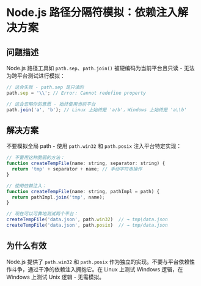 # Node.js 路径分隔符模拟：依赖注入解决方案

## 问题描述

Node.js 路径工具如 `path.sep`、`path.join()` 被硬编码为当前平台且只读 - 无法为跨平台测试进行模拟：

```javascript
// 这会失败 - path.sep 是只读的
path.sep = '\\'; // Error: Cannot redefine property

// 这会忽略你的意愿 - 始终使用当前平台
path.join('a', 'b'); // Linux 上始终是 'a/b'，Windows 上始终是 'a\\b'
```

## 解决方案

不要模拟全局 path - 使用 `path.win32` 和 `path.posix` 注入平台特定实现：

```javascript
// 不要用这种脆弱的方法：
function createTempFile(name: string, separator: string) {
  return 'tmp' + separator + name; // 手动字符串操作
}

// 使用依赖注入：
function createTempFile(name: string, pathImpl = path) {
  return pathImpl.join('tmp', name);
}

// 现在可以可靠地测试两个平台：
createTempFile('data.json', path.win32)  // → tmp\data.json
createTempFile('data.json', path.posix)  // → tmp/data.json
```

## 为什么有效

Node.js 提供了 `path.win32` 和 `path.posix` 作为独立的实现。不要与平台依赖性作斗争，通过干净的依赖注入拥抱它。在 Linux 上测试 Windows 逻辑，在 Windows 上测试 Unix 逻辑 - 无需模拟。